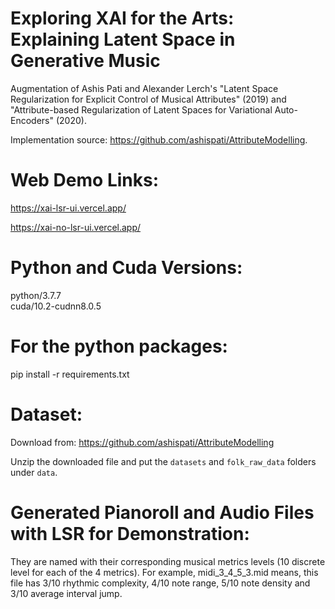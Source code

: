 # Exploring XAI for the Arts: Explaining Latent Space in Generative Music

Augmentation of Ashis Pati and Alexander Lerch's "Latent Space Regularization for Explicit Control of Musical Attributes" (2019) and "Attribute-based Regularization of Latent Spaces for Variational Auto-Encoders" (2020).

Implementation source:
https://github.com/ashispati/AttributeModelling.


# Web Demo Links:

https://xai-lsr-ui.vercel.app/

https://xai-no-lsr-ui.vercel.app/


# Python and Cuda Versions:
python/3.7.7       
cuda/10.2-cudnn8.0.5

# For the python packages:
pip install -r requirements.txt

# Dataset:

Download from: https://github.com/ashispati/AttributeModelling

Unzip the downloaded file and put the `datasets` and `folk_raw_data` folders under `data`.

# Generated Pianoroll and Audio Files with LSR for Demonstration:

They are named with their corresponding musical metrics levels (10 discrete level for each of the 4 metrics). For example, midi_3_4_5_3.mid means, this file has 3/10 rhythmic complexity, 4/10 note range, 5/10 note density and 3/10 average interval jump.
